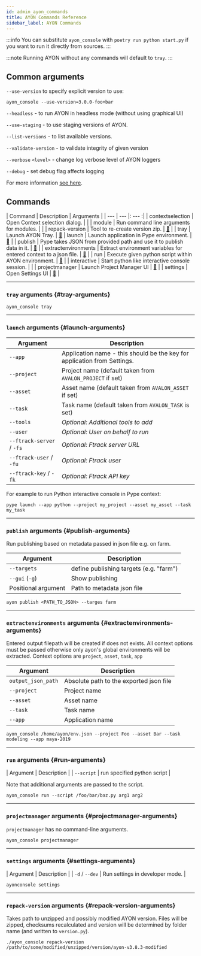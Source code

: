 ```yaml
---
id: admin_ayon_commands
title: AYON Commands Reference
sidebar_label: AYON Commands
---
```


:::info
You can substitute `ayon_console` with `poetry run python start.py` if you want to run it
directly from sources.
:::

:::note
Running AYON without any commands will default to `tray`.
:::

## Common arguments
`--use-version` to specify explicit version to use:
```shell
ayon_console --use-version=3.0.0-foo+bar
```
`--headless` - to run AYON in headless mode (without using graphical UI)

`--use-staging` - to use staging versions of AYON.

`--list-versions` - to list available versions.

`--validate-version` - to validate integrity of given version

`--verbose` `<level>` - change log verbose level of AYON loggers

`--debug` - set debug flag affects logging

For more information [see here](admin_use.md#run-ayon).

## Commands

| Command | Description | Arguments |
| --- | --- |: --- :|
| contextselection | Open Context selection dialog. |  |
| module | Run command line arguments for modules. |  |
| repack-version | Tool to re-create version zip. | [📑](#repack-version-arguments) |
| tray | Launch AYON Tray. | [📑](#tray-arguments)
| launch | Launch application in Pype environment. | [📑](#launch-arguments) |
| publish | Pype takes JSON from provided path and use it to publish data in it. | [📑](#publish-arguments) |
| extractenvironments | Extract environment variables for entered context to a json file. | [📑](#extractenvironments-arguments) |
| run | Execute given python script within AYON environment. | [📑](#run-arguments) |
| interactive | Start python like interactive console session. | |
| projectmanager | Launch Project Manager UI | [📑](#projectmanager-arguments) |
| settings | Open Settings UI | [📑](#settings-arguments) |

---
### `tray` arguments {#tray-arguments}

```shell
ayon_console tray
```
---

### `launch` arguments {#launch-arguments}

| Argument | Description |
| --- | --- |
| `--app` | Application name - this should be the key for application from Settings. |
| `--project` | Project name (default taken from `AVALON_PROJECT` if set) |
| `--asset` | Asset name (default taken from `AVALON_ASSET` if set) |
| `--task` | Task name (default taken from `AVALON_TASK` is set) |
| `--tools` | *Optional: Additional tools to add* |
| `--user` | *Optional: User on behalf to run* |
| `--ftrack-server` / `-fs` | *Optional: Ftrack server URL* |
| `--ftrack-user` / `-fu` | *Optional: Ftrack user* |
| `--ftrack-key` / `-fk` | *Optional: Ftrack API key* |

For example to run Python interactive console in Pype context:
```shell
pype launch --app python --project my_project --asset my_asset --task my_task
```

---
### `publish` arguments {#publish-arguments}

Run publishing based on metadata passed in json file e.g. on farm.

| Argument | Description |
| --- | --- |
| `--targets` | define publishing targets (e.g. "farm") |
| `--gui` (`-g`) | Show publishing |
| Positional argument | Path to metadata json file |

```shell
ayon publish <PATH_TO_JSON> --targes farm
```

---
### `extractenvironments` arguments {#extractenvironments-arguments}

Entered output filepath will be created if does not exists.
All context options must be passed otherwise only ayon's global environments will be extracted.
Context options are `project`, `asset`, `task`, `app`

| Argument | Description |
| --- | --- |
| `output_json_path` | Absolute path to the exported json file |
| `--project` | Project name |
| `--asset` | Asset name |
| `--task` | Task name |
| `--app` | Application name |

```shell
ayon_console /home/ayon/env.json --project Foo --asset Bar --task modeling --app maya-2019
```

---
### `run` arguments {#run-arguments}

| Argument | Description |
| `--script` | run specified python script |

Note that additional arguments are passed to the script.

```shell
ayon_console run --script /foo/bar/baz.py arg1 arg2
```

---
### `projectmanager` arguments {#projectmanager-arguments}
`projectmanager` has no command-line arguments.
```shell
ayon_console projectmanager
```

---
### `settings` arguments {#settings-arguments}

| Argument | Description |
| `-d` / `--dev` | Run settings in developer mode. |

```shell
ayonconsole settings
```

---
### `repack-version` arguments {#repack-version-arguments}
Takes path to unzipped and possibly modified AYON version. Files will be
zipped, checksums recalculated and version will be determined by folder name
(and written to `version.py`).

```shell
./ayon_console repack-version /path/to/some/modified/unzipped/version/ayon-v3.8.3-modified
```

